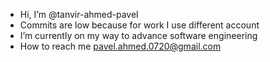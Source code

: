 - Hi, I’m @tanvir-ahmed-pavel
- Commits are low because for work I use different account
- I’m currently on my way to advance software engineering
- How to reach me pavel.ahmed.0720@gmail.com

<!---
tanvir-ahmed-pavel/tanvir-ahmed-pavel is a ✨ special ✨ repository because its `README.md` (this file) appears on your GitHub profile.
You can click the Preview link to take a look at your changes.
--->
